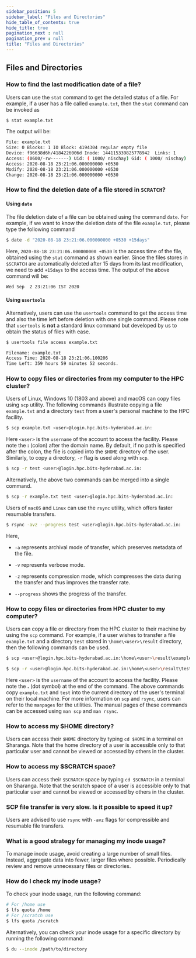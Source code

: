 ```yaml
---
sidebar_position: 5
sidebar_label: "Files and Directories"
hide_table_of_contents: true
hide_title: true
pagination_next : null
pagination_prev : null
title: "Files and Directories"
---
```


## Files and Directories


### How to find the last modification date of a file?

Users can use the `stat` command to get the detailed status of a file. For example, if a user has a file called `example.txt`, then the `stat` command can be invoked as

```bash
$ stat example.txt
```

The output will be:

```bash
File: example.txt
Size: 0 Blocks: 1 IO Block: 4194304 regular empty file
Device: f96638d6h/4184226006d Inode: 144115339825778942  Links: 1
Access: (0600/-rw-------) Uid: ( 1000/ nischay) Gid: ( 1000/ nischay)
Access: 2020-08-18 23:21:06.000000000 +0530
Modify: 2020-08-18 23:21:06.000000000 +0530
Change: 2020-08-18 23:21:06.000000000 +0530
```

### How to find the deletion date of a file stored in `SCRATCH`?

#### Using `date`

The file deletion date of a file can be obtained using the command `date`. For example, if we want to know the deletion date of the file `example.txt`, please type the following command 

```bash
$ date -d "2020-08-18 23:21:06.000000000 +0530 +15days"
```

Here, `2020-08-18 23:21:06.000000000 +0530` is the access time of the file, obtained using the `stat` command as shown earlier. Since the files stores in `$SCRATCH` are automatically deleted after 15 days from its last modification, we need to add `+15days` to the access time. The output of the above command will be:

```bash
Wed Sep  2 23:21:06 IST 2020
```

#### Using `usertools`

Alternatively, users can use the `usertools` command to get the access time and also the time left before deletion with one single command. Please note that `usertools` is **not** a standard linux command but developed by us to obtain the status of files with ease.

```bash
$ usertools file access example.txt
```

```bash
Filename: example.txt
Access Time: 2020-08-18 23:21:06.100206
Time Left: 359 hours 59 minutes 52 seconds.
```

### How to copy files or directories from my computer to the HPC cluster?

Users of Linux, Windows 10 (1803 and above) and macOS can copy files using `scp` utility. The following commands illustrate copying a file `example.txt` and a directory `test` from a user's personal machine to the HPC facility.

```bash
$ scp example.txt <user>@login.hpc.bits-hyderabad.ac.in:
```

Here `<user>` is the `username` of the account to access the facility. Please note the **:** (colon) after the domain name. By default, if no path is specified after the colon, the file is copied into the `$HOME` directory of the user. Similarly, to copy a directory, `-r` flag is used along with `scp`.

```bash
$ scp -r test <user>@login.hpc.bits-hyderabad.ac.in:
```

Alternatively, the above two commands can be merged into a single command.

```bash
$ scp -r example.txt test <user>@login.hpc.bits-hyderabad.ac.in:
```

Users of `macOS` and `Linux` can use the `rsync` utility, which offers faster resumable transfers.

```bash
$ rsync -avz --progress test <user>@login.hpc.bits-hyderabad.ac.in:
```

Here,

-   `-a` represents archival mode of transfer, which preserves metadata
    of the file.

-   `-v` represents verbose mode.

-   `-z` represents compression mode, which compresses the data during
    the transfer and thus improves the transfer rate.

-   `--progress` shows the progress of the transfer.

### How to copy files or directories from HPC cluster to my computer?

Users can copy a file or directory from the HPC cluster to their machine by using the `scp` command. For example, if a user wishes to transfer a file `example.txt` and a directory `test` stored in `\home\<user>\result` directory, then the following commands can be used.

```bash
$ scp <user>@login.hpc.bits-hyderabad.ac.in:\home\<user>\result\example.txt .
```

```bash
$ scp -r <user>@login.hpc.bits-hyderabad.ac.in:\home\<user>\result\test .
```

Here `<user>` is the `username` of the account to access the facility. Please note the **.** (dot symbol) at the end of the command. The above commands copy `example.txt` and `test` into the current directory of the user's terminal on their local machine. For more information on `scp` and `rsync`, users can refer to the `manpages` for the utilities. The manual pages of these commands can be accessed using `man scp` and `man rsync`.

### How to access my $HOME directory? 

Users can access their `$HOME` directory by typing `cd $HOME` in a terminal on Sharanga. Note that the home directory of a user is accessible only to that particular user and cannot be viewed or accessed by others in the cluster.

### How to access my $SCRATCH space? 

Users can access their `$SCRATCH` space by typing `cd $SCRATCH` in a terminal on Sharanga. Note that the scratch space of a user is accessible only to that particular user and cannot be viewed or accessed by others in the cluster.

### SCP file transfer is very slow. Is it possible to speed it up?

Users are advised to use `rsync` with `-avz` flags for compressible and resumable file transfers.

### What is a good strategy for managing my inode usage?

To manage inode usage, avoid creating a large number of small files. Instead, aggregate data into fewer, larger files where possible. Periodically review and remove unnecessary files or directories.

### How do I check my inode usage?

To check your inode usage, run the following command:

```bash
# For /home use
$ lfs quota /home
# For /scratch use
$ lfs quota /scratch
```

Alternatively, you can check your inode usage for a specific directory by running the following command:

```bash
$ du --inode /path/to/directory
```
